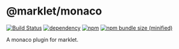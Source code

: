 # @marklet/monaco

[![Build Status](https://travis-ci.com/obstudio/Marklet.svg?branch=dev)](https://travis-ci.com/obstudio/Marklet)
[![dependency](https://img.shields.io/david/obstudio/Marklet.svg?path=packages%2Fmonaco)](https://github.com/obstudio/Marklet/blob/master/packages/monaco/package.json)
[![npm](https://img.shields.io/npm/v/@marklet/monaco.svg)](https://www.npmjs.com/package/@marklet/monaco)
[![npm bundle size (minified)](https://img.shields.io/bundlephobia/min/@marklet/monaco.svg)](https://www.npmjs.com/package/@marklet/monaco)

A monaco plugin for marklet.
